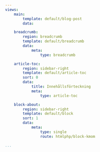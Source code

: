 ```yaml
---
views:
    main:
        template: default/blog-post
        data:

    breadcrumb:
        region: breadcrumb
        template: default/breadcrumb
        data:
            meta: 
                type: breadcrumb

    article-toc:
        region: sidebar-right
        template: default/article-toc
        sort: 0
        data:
            title: Innehållsförteckning
            meta: 
                type: article-toc

    block-about:
        region: sidebar-right
        template: default/block
        sort: 1
        data:
            meta: 
                type: single
                route: htmlphp/block-kmom

...
```

